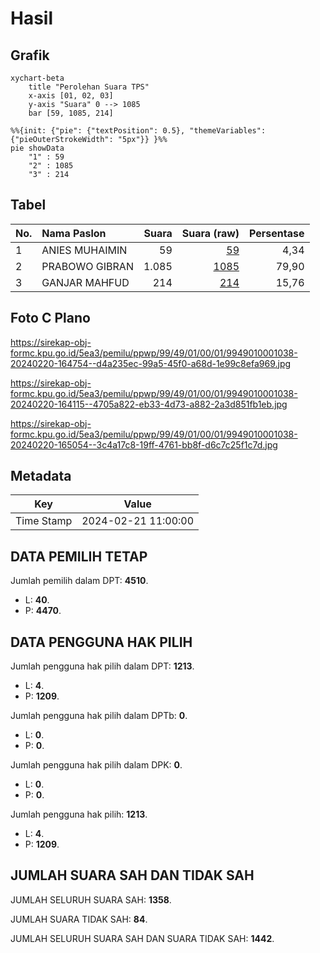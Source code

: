 # Hasil

## Grafik

```mermaid
xychart-beta
    title "Perolehan Suara TPS"
    x-axis [01, 02, 03]
    y-axis "Suara" 0 --> 1085
    bar [59, 1085, 214]
```

```mermaid
%%{init: {"pie": {"textPosition": 0.5}, "themeVariables": {"pieOuterStrokeWidth": "5px"}} }%%
pie showData
    "1" : 59
    "2" : 1085
    "3" : 214
```

## Tabel

| No. | Nama Paslon    | Suara | Suara (raw) | Persentase |
|:--- |:-------------- | -----:| -----------:| ----------:|
| 1   | ANIES MUHAIMIN | 59    | [59][p-1]   | 4,34       |
| 2   | PRABOWO GIBRAN | 1.085 | [1085][p-2] | 79,90      |
| 3   | GANJAR MAHFUD  | 214   | [214][p-3]  | 15,76      |


[p-1]: https://github.com/gigit-pemilu/pemilu-2024-99-luar-negeri/blob/main/pilpres/hitung-suara/sub/99-luar-negeri/sub/49-hong-kong-republik-rakyat-tiongkok/sub/01-hong-kong-republik-rakyat-tiongkok/sub/0001-hong-kong-republik-rakyat-tiongkok/sub/038-pos-034/sub/paslon-1.txt
[p-2]: https://github.com/gigit-pemilu/pemilu-2024-99-luar-negeri/blob/main/pilpres/hitung-suara/sub/99-luar-negeri/sub/49-hong-kong-republik-rakyat-tiongkok/sub/01-hong-kong-republik-rakyat-tiongkok/sub/0001-hong-kong-republik-rakyat-tiongkok/sub/038-pos-034/sub/paslon-2.txt
[p-3]: https://github.com/gigit-pemilu/pemilu-2024-99-luar-negeri/blob/main/pilpres/hitung-suara/sub/99-luar-negeri/sub/49-hong-kong-republik-rakyat-tiongkok/sub/01-hong-kong-republik-rakyat-tiongkok/sub/0001-hong-kong-republik-rakyat-tiongkok/sub/038-pos-034/sub/paslon-3.txt

## Foto C Plano

https://sirekap-obj-formc.kpu.go.id/5ea3/pemilu/ppwp/99/49/01/00/01/9949010001038-20240220-164754--d4a235ec-99a5-45f0-a68d-1e99c8efa969.jpg

https://sirekap-obj-formc.kpu.go.id/5ea3/pemilu/ppwp/99/49/01/00/01/9949010001038-20240220-164115--4705a822-eb33-4d73-a882-2a3d851fb1eb.jpg

https://sirekap-obj-formc.kpu.go.id/5ea3/pemilu/ppwp/99/49/01/00/01/9949010001038-20240220-165054--3c4a17c8-19ff-4761-bb8f-d6c7c25f1c7d.jpg


## Metadata

| Key        | Value               |
| ---------- | ------------------- |
| Time Stamp | 2024-02-21 11:00:00 |


## DATA PEMILIH TETAP

Jumlah pemilih dalam DPT: **4510**.
 * L: **40**.
 * P: **4470**.

## DATA PENGGUNA HAK PILIH

Jumlah pengguna hak pilih dalam DPT: **1213**.
 * L: **4**.
 * P: **1209**.

Jumlah pengguna hak pilih dalam DPTb: **0**.
 * L: **0**.
 * P: **0**.

Jumlah pengguna hak pilih dalam DPK: **0**.
 * L: **0**.
 * P: **0**.

Jumlah pengguna hak pilih: **1213**.
 * L: **4**.
 * P: **1209**.

## JUMLAH SUARA SAH DAN TIDAK SAH

JUMLAH SELURUH SUARA SAH: **1358**.

JUMLAH SUARA TIDAK SAH: **84**.

JUMLAH SELURUH SUARA SAH DAN SUARA TIDAK SAH: **1442**.


